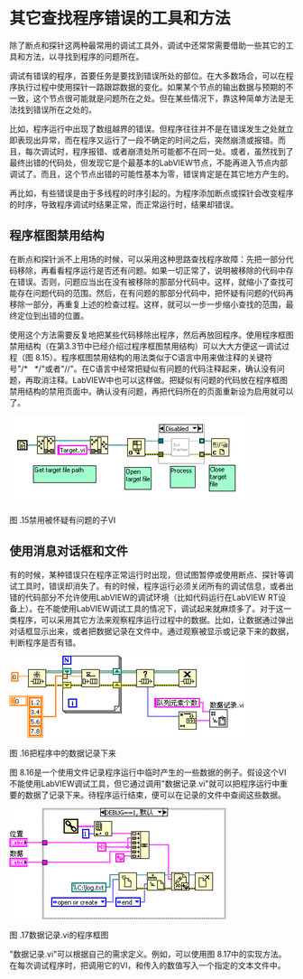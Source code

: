 # 其它查找程序错误的工具和方法

除了断点和探针这两种最常用的调试工具外，调试中还常常需要借助一些其它的工具和方法，以寻找到程序的问题所在。

调试有错误的程序，首要任务是要找到错误所处的部位。在大多数场合，可以在程序执行过程中使用探针一路跟踪数据的变化。如果某个节点的输出数据与预期的不一致，这个节点很可能就是问题所在之处。但在某些情况下，靠这种简单方法是无法找到错误所在之处的。

比如，程序运行中出现了数组越界的错误。但程序往往并不是在错误发生之处就立即表现出异常，而在程序又运行了一段不确定的时间之后，突然崩溃或报错。而且，每次调试时，程序报错、或者崩溃处所可能都不在同一处。或者，虽然找到了最终出错的代码处，但发现它是个最基本的LabVIEW节点，不能再进入节点内部调试了。而且，这个节点出错的可能性基本为零，错误肯定是在其它地方产生的。

再比如，有些错误是由于多线程的时序引起的。为程序添加断点或探针会改变程序的时序，导致程序调试时结果正常，而正常运行时，结果却错误。

## 程序框图禁用结构

在断点和探针派不上用场的时候，可以采用这种思路查找程序故障：先把一部分代码移除，再看看程序运行是否还有问题。如果一切正常了，说明被移除的代码中存在错误。否则，问题应当出在没有被移除的那部分代码中。这样，就缩小了查找可能存在问题代码的范围。然后，在有问题的那部分代码中，把怀疑有问题的代码再移除一部分，再重复上述的检查过程。这样，就可以一步一步缩小查找的范围，最终定位到出错的位置。

使用这个方法需要反复地把某些代码移除出程序，然后再放回程序。使用程序框图禁用结构（在第3.3节中已经介绍过程序框图禁用结构）可以大大方便这一调试过程（图
8.15）。程序框图禁用结构的用法类似于C语言中用来做注释的关键符号"/\*  
\*/"或者"//"。在C语言中经常把疑似有问题的代码注释起来，确认没有问题，再取消注释。LabVIEW中也可以这样做。把疑似有问题的代码放在程序框图禁用结构的禁用页面中。确认没有问题，再把代码所在的页面重新设为启用就可以了。

![x1pN1mp8dKYgTFV_lNTUY6Fnek8mJX9hlXvjPJAWCfKu0B6n8XHEYDpUErOrMydRizY3fe29UmIKcq8MnsyR2QDQqYSrg8O_FULtqM8q7LW8qwJYkLTfGXbjA](images/image504.png)

图 .15禁用被怀疑有问题的子VI

## 使用消息对话框和文件

有的时候，某种错误只在程序正常运行时出现，但试图暂停或使用断点、探针等调试工具时，错误却消失了。有的时候，程序运行必须关闭所有的调试信息，或者出错的代码部分不允许使用LabVIEW的调试环境（比如代码运行在LabVIEW
RT设备上）。在不能使用LabVIEW调试工具的情况下，调试起来就麻烦多了。对于这一类程序，可以采用其它方法来观察程序运行过程中的数据。比如，让数据通过弹出对话框显示出来，或者把数据记录在文件中。通过观察被显示或记录下来的数据，判断程序是否有错。

![](images/image505.png)

图 .16把程序中的数据记录下来

图
8.16是一个使用文件记录程序运行中临时产生的一些数据的例子。假设这个VI不能使用LabVIEW调试工具，但它通过调用"数据记录.vi"就可以把程序运行中重要的数据了记录下来。待程序运行结束，便可以在记录的文件中查阅这些数据。

![](images/image506.png)

图 .17数据记录.vi的程序框图

"数据记录.vi"可以根据自己的需求定义。例如，可以使用图
8.17中的实现方法。在每次调试程序时，把调用它的VI，和传入的数值写入一个指定的文本文件中。